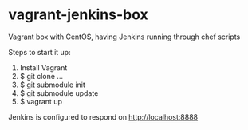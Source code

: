 vagrant-jenkins-box
===================

Vagrant box with CentOS, having Jenkins running through chef scripts

Steps to start it up:

1. Install Vagrant
2. $ git clone ...
3. $ git submodule init
4. $ git submodule update
5. $ vagrant up

Jenkins is configured to respond on [http://localhost:8888](http://localhost:8888)
